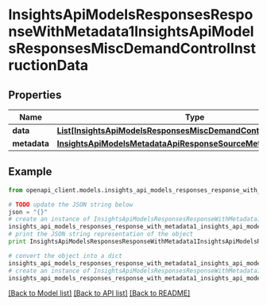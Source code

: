 # InsightsApiModelsResponsesResponseWithMetadata1InsightsApiModelsResponsesMiscDemandControlInstructionData


## Properties
Name | Type | Description | Notes
------------ | ------------- | ------------- | -------------
**data** | [**List[InsightsApiModelsResponsesMiscDemandControlInstructionData]**](InsightsApiModelsResponsesMiscDemandControlInstructionData.md) |  | [optional] 
**metadata** | [**InsightsApiModelsMetadataApiResponseSourceMetadata**](InsightsApiModelsMetadataApiResponseSourceMetadata.md) |  | [optional] 

## Example

```python
from openapi_client.models.insights_api_models_responses_response_with_metadata1_insights_api_models_responses_misc_demand_control_instruction_data import InsightsApiModelsResponsesResponseWithMetadata1InsightsApiModelsResponsesMiscDemandControlInstructionData

# TODO update the JSON string below
json = "{}"
# create an instance of InsightsApiModelsResponsesResponseWithMetadata1InsightsApiModelsResponsesMiscDemandControlInstructionData from a JSON string
insights_api_models_responses_response_with_metadata1_insights_api_models_responses_misc_demand_control_instruction_data_instance = InsightsApiModelsResponsesResponseWithMetadata1InsightsApiModelsResponsesMiscDemandControlInstructionData.from_json(json)
# print the JSON string representation of the object
print InsightsApiModelsResponsesResponseWithMetadata1InsightsApiModelsResponsesMiscDemandControlInstructionData.to_json()

# convert the object into a dict
insights_api_models_responses_response_with_metadata1_insights_api_models_responses_misc_demand_control_instruction_data_dict = insights_api_models_responses_response_with_metadata1_insights_api_models_responses_misc_demand_control_instruction_data_instance.to_dict()
# create an instance of InsightsApiModelsResponsesResponseWithMetadata1InsightsApiModelsResponsesMiscDemandControlInstructionData from a dict
insights_api_models_responses_response_with_metadata1_insights_api_models_responses_misc_demand_control_instruction_data_form_dict = insights_api_models_responses_response_with_metadata1_insights_api_models_responses_misc_demand_control_instruction_data.from_dict(insights_api_models_responses_response_with_metadata1_insights_api_models_responses_misc_demand_control_instruction_data_dict)
```
[[Back to Model list]](../README.md#documentation-for-models) [[Back to API list]](../README.md#documentation-for-api-endpoints) [[Back to README]](../README.md)


